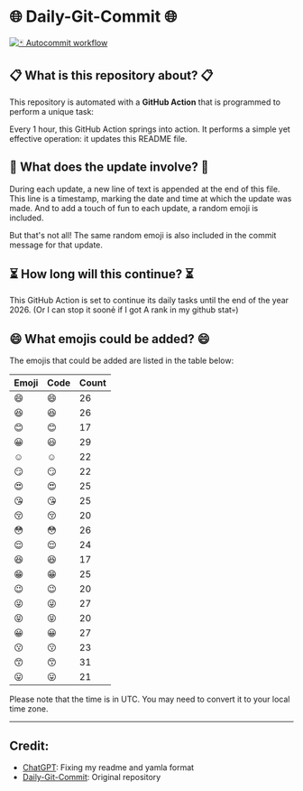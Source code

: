 # 🌐 Daily-Git-Commit 🌐

[![🃏 Autocommit workflow](https://github.com/kleqing/git-auto-commit/actions/workflows/main.yaml/badge.svg?event=check_run)](https://github.com/kleqing/git-auto-commit/actions/workflows/main.yaml)

## 📋 What is this repository about? 📋

This repository is automated with a **GitHub Action** that is programmed to perform a unique task:

Every 1 hour, this GitHub Action springs into action. It performs a simple yet effective operation: it updates this README file.

## 🔄 What does the update involve? 🔄

During each update, a new line of text is appended at the end of this file. This line is a timestamp, marking the date and time at which the update was made. And to add a touch of fun to each update, a random emoji is included.

But that's not all! The same random emoji is also included in the commit message for that update.

## ⏳ How long will this continue? ⏳

This GitHub Action is set to continue its daily tasks until the end of the year 2026. (Or I can stop it soonẻ if I got A rank in my github stat💀)

## 😄 What emojis could be added? 😄

The emojis that could be added are listed in the table below:

| Emoji | Code | Count |
| --- | --- | --- |
| 😄 | :smile: | 26 |
| 😆 | :laughing: | 26 |
| 😊 | :blush: | 17 |
| 😀 | :smiley: | 29 |
| ☺️ | :relaxed: | 22 |
| 😏 | :smirk: | 22 |
| 😍 | :heart_eyes: | 25 |
| 😘 | :kissing_heart: | 25 |
| 😚 | :kissing_closed_eyes: | 20 |
| 😳 | :flushed: | 26 |
| 😌 | :relieved: | 24 |
| 😆 | :satisfied: | 17 |
| 😁 | :grin: | 25 |
| 😉 | :wink: | 20 |
| 😜 | :stuck_out_tongue_winking_eye: | 27 |
| 😝 | :stuck_out_tongue_closed_eyes: | 20 |
| 😀 | :grinning: | 27 |
| 😗 | :kissing: | 23 |
| 😙 | :kissing_smiling_eyes: | 31 |
| 😛 | :stuck_out_tongue: | 21 |

Please note that the time is in UTC. You may need to convert it to your local time zone.

---

## Credit:

- [ChatGPT](chatgpt.com): Fixing my readme and yamla format
- [Daily-Git-Commit](https://github.com/diegomarty/daily-git-commit): Original repository

